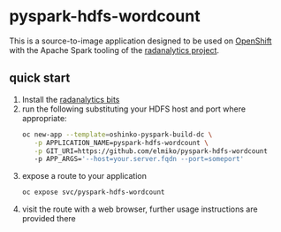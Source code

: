 # pyspark-hdfs-wordcount

This is a source-to-image application designed to be used on
[OpenShift](https://www.openshift.org) with the Apache Spark tooling of the
[radanalytics project](https://radanalytics.io).

## quick start

1. Install the [radanalytics bits](https://radanalytics.io/get-started)
1. run the following substituting your HDFS host and port where appropriate:
   ```bash
   oc new-app --template=oshinko-pyspark-build-dc \
      -p APPLICATION_NAME=pyspark-hdfs-wordcount \
      -p GIT_URI=https://github.com/elmiko/pyspark-hdfs-wordcount
      -p APP_ARGS='--host=your.server.fqdn --port=someport'
   ```
1. expose a route to your application
   ```bash
   oc expose svc/pyspark-hdfs-wordcount
   ```
1. visit the route with a web browser, further usage instructions are
   provided there
